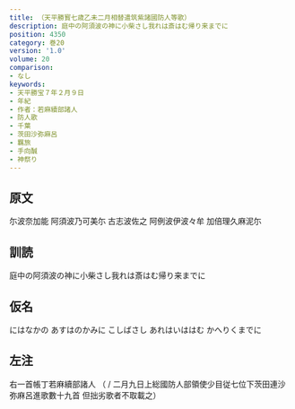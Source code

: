 ```yaml
---
title: （天平勝寳七歳乙未二月相替遣筑紫諸國防人等歌）
description: 庭中の阿須波の神に小柴さし我れは斎はむ帰り来までに
position: 4350
category: 巻20
version: '1.0'
volume: 20
comparison:
- なし
keywords:
- 天平勝宝７年２月９日
- 年紀
- 作者：若麻續部諸人
- 防人歌
- 千葉
- 茨田沙弥麻呂
- 羈旅
- 手向醎
- 神祭り
---
```


## 原文

尓波奈加能 阿須波乃可美尓 古志波佐之 阿例波伊波々牟 加倍理久麻泥尓

## 訓読

庭中の阿須波の神に小柴さし我れは斎はむ帰り来までに

## 仮名

にはなかの あすはのかみに こしばさし あれはいははむ かへりくまでに

## 左注

右一首帳丁若麻續部諸人 （ / 二月九日上総國防人部領使少目従七位下茨田連沙弥麻呂進歌數十九首 但拙劣歌者不取載之）
